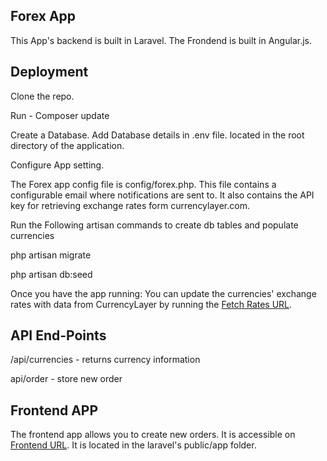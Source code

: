 ## Forex App

This App's backend is built in Laravel. The Frondend is built in Angular.js.

## Deployment

Clone the repo.

Run - Composer update

Create a Database.
Add Database details in .env file. located in the root directory of the application.

Configure App setting.

The Forex app config file is config/forex.php. This file contains a configurable email where notifications are sent to. It also contains the API key for retrieving exchange rates form currencylayer.com.

Run the Following artisan commands to create db tables and populate currencies

 php artisan migrate

 php artisan db:seed

Once you have the app running:
You can update the currencies' exchange rates with data from CurrencyLayer by running the [Fetch Rates URL](http://forex.dev/fetch-rates).

## API End-Points

/api/currencies - returns currency information

api/order - store new order

## Frontend APP

The frontend app allows you to create new orders. It is accessible on [Frontend URL](http://forex.dev/app).
It is located in the laravel's public/app folder.

